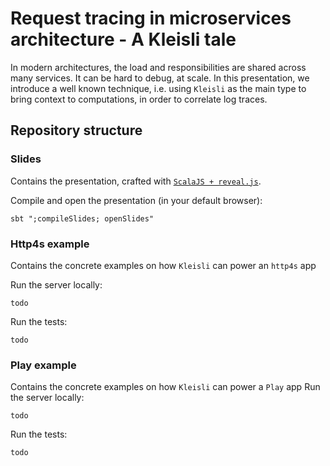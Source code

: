 # Request tracing in microservices architecture - A Kleisli tale
In modern architectures, the load and responsibilities are shared across many services. It can be hard to debug, at scale.
In this presentation, we introduce a well known technique, i.e. using `Kleisli` as the main type to bring context to computations,
in order to correlate log traces.

## Repository structure

### Slides
Contains the presentation, crafted with [`ScalaJS + reveal.js`](https://github.com/pheymann/scala-reveal-js). 

Compile and open the presentation (in your default browser): 
```shell
sbt ";compileSlides; openSlides"
```

### Http4s example
Contains the concrete examples on how `Kleisli` can power an `http4s` app

Run the server locally:
```shell
todo
```

Run the tests:
```shell
todo
```
### Play example
Contains the concrete examples on how `Kleisli` can power a `Play` app
Run the server locally:
```shell
todo
```
Run the tests:
```shell
todo
```